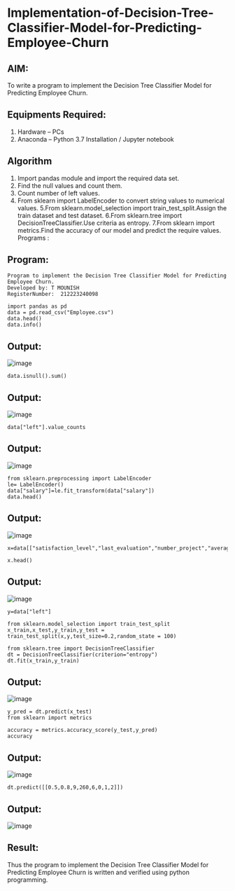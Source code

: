 # Implementation-of-Decision-Tree-Classifier-Model-for-Predicting-Employee-Churn

## AIM:
To write a program to implement the Decision Tree Classifier Model for Predicting Employee Churn.

## Equipments Required:
1. Hardware – PCs
2. Anaconda – Python 3.7 Installation / Jupyter notebook

## Algorithm
1. Import pandas module and import the required data set.
2. Find the null values and count them.
3. Count number of left values.
4. From sklearn import LabelEncoder to convert string values to numerical values.
5.From sklearn.model_selection import train_test_split.Assign the train dataset and test dataset.
6.From sklearn.tree import DecisionTreeClassifier.Use criteria as entropy.
7.From sklearn import metrics.Find the accuracy of our model and predict the require values.
Programs :
## Program:
```
Program to implement the Decision Tree Classifier Model for Predicting Employee Churn.
Developed by: T MOUNISH
RegisterNumber:  212223240098
```
```
import pandas as pd
data = pd.read_csv("Employee.csv")
data.head()
data.info()
```
## Output:
![image](https://github.com/Abburehan/Implementation-of-Decision-Tree-Classifier-Model-for-Predicting-Employee-Churn/assets/138849336/2f8ae172-9105-42eb-aa10-31a6b4cfa0f5)

```
data.isnull().sum()
```
## Output:
![image](https://github.com/Abburehan/Implementation-of-Decision-Tree-Classifier-Model-for-Predicting-Employee-Churn/assets/138849336/16a2caba-953f-4e6b-b1a2-9c9e35664637)

```
data["left"].value_counts
```
## Output:
![image](https://github.com/Abburehan/Implementation-of-Decision-Tree-Classifier-Model-for-Predicting-Employee-Churn/assets/138849336/78d0b7ed-8253-4bb2-8df8-7ee0fa6fae5f)

```
from sklearn.preprocessing import LabelEncoder
le= LabelEncoder()
data["salary"]=le.fit_transform(data["salary"])
data.head()
```
## Output:
![image](https://github.com/Abburehan/Implementation-of-Decision-Tree-Classifier-Model-for-Predicting-Employee-Churn/assets/138849336/d5ad6678-6800-4c28-b9ef-e7be679b6958)

```
x=data[["satisfaction_level","last_evaluation","number_project","average_montly_hours","time_spend_company","Work_accident","promotion_last_5years","salary"]]

x.head()
```
## Output:
![image](https://github.com/Abburehan/Implementation-of-Decision-Tree-Classifier-Model-for-Predicting-Employee-Churn/assets/138849336/982f5c63-bdc0-49f7-a081-e50898c77410)

```
y=data["left"]

from sklearn.model_selection import train_test_split
x_train,x_test,y_train,y_test = train_test_split(x,y,test_size=0.2,random_state = 100)

from sklearn.tree import DecisionTreeClassifier
dt = DecisionTreeClassifier(criterion="entropy")
dt.fit(x_train,y_train)
```
## Output:
![image](https://github.com/Abburehan/Implementation-of-Decision-Tree-Classifier-Model-for-Predicting-Employee-Churn/assets/138849336/14ed991e-0579-4e6e-9517-4e274e4b75a8)

```
y_pred = dt.predict(x_test)
from sklearn import metrics

accuracy = metrics.accuracy_score(y_test,y_pred)
accuracy
```
## Output:
![image](https://github.com/Abburehan/Implementation-of-Decision-Tree-Classifier-Model-for-Predicting-Employee-Churn/assets/138849336/30c2213c-9a66-43c9-8253-2b153a942ebd)

```
dt.predict([[0.5,0.8,9,260,6,0,1,2]])
```
## Output:
![image](https://github.com/Abburehan/Implementation-of-Decision-Tree-Classifier-Model-for-Predicting-Employee-Churn/assets/138849336/38ee663e-b965-481c-ac56-fdff173315ce)

## Result:
Thus the program to implement the  Decision Tree Classifier Model for Predicting Employee Churn is written and verified using python programming.
